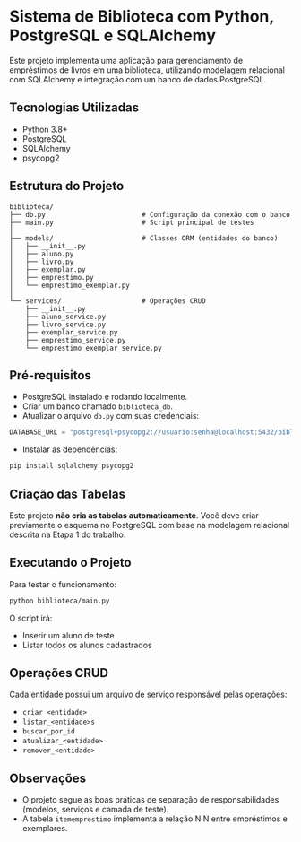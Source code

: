 # Sistema de Biblioteca com Python, PostgreSQL e SQLAlchemy

Este projeto implementa uma aplicação para gerenciamento de empréstimos de livros em uma biblioteca, utilizando modelagem relacional com SQLAlchemy e integração com um banco de dados PostgreSQL.

## Tecnologias Utilizadas

- Python 3.8+
- PostgreSQL
- SQLAlchemy
- psycopg2

## Estrutura do Projeto

```
biblioteca/
├── db.py                        # Configuração da conexão com o banco
├── main.py                      # Script principal de testes
│
├── models/                      # Classes ORM (entidades do banco)
│   ├── __init__.py
│   ├── aluno.py
│   ├── livro.py
│   ├── exemplar.py
│   ├── emprestimo.py
│   └── emprestimo_exemplar.py
│
└── services/                    # Operações CRUD
    ├── __init__.py
    ├── aluno_service.py
    ├── livro_service.py
    ├── exemplar_service.py
    ├── emprestimo_service.py
    └── emprestimo_exemplar_service.py
```

## Pré-requisitos

- PostgreSQL instalado e rodando localmente.
- Criar um banco chamado `biblioteca_db`.
- Atualizar o arquivo `db.py` com suas credenciais:

```python
DATABASE_URL = "postgresql+psycopg2://usuario:senha@localhost:5432/biblioteca_db"
```

- Instalar as dependências:

```bash
pip install sqlalchemy psycopg2
```

##  Criação das Tabelas

Este projeto **não cria as tabelas automaticamente**. Você deve criar previamente o esquema no PostgreSQL com base na modelagem relacional descrita na Etapa 1 do trabalho.

##  Executando o Projeto

Para testar o funcionamento:

```bash
python biblioteca/main.py
```

O script irá:
- Inserir um aluno de teste
- Listar todos os alunos cadastrados

##  Operações CRUD

Cada entidade possui um arquivo de serviço responsável pelas operações:
- `criar_<entidade>`
- `listar_<entidade>s`
- `buscar_por_id`
- `atualizar_<entidade>`
- `remover_<entidade>`

##  Observações

- O projeto segue as boas práticas de separação de responsabilidades (modelos, serviços e camada de teste).
- A tabela `itememprestimo` implementa a relação N:N entre empréstimos e exemplares.
